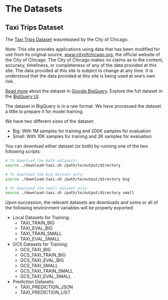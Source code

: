# The Datasets

## Taxi Trips Dataset

The [Taxi Trips Dataset](https://data.cityofchicago.org/Transportation/Taxi-Trips/wrvz-psew) wasreleased by the City of Chicago.

Note: This site provides applications using data that has been modified
for use from its original source, www.cityofchicago.org, the official website of
the City of Chicago. The City of Chicago makes no claims as to the content,
accuracy, timeliness, or completeness of any of the data provided at this site.
The data provided at this site is subject to change at any time. It is
understood that the data provided at this site is being used at one’s own risk.

[Read more](https://cloud.google.com/bigquery/public-data/chicago-taxi) about
the dataset in [Google BigQuery](https://cloud.google.com/bigquery/). Explore
the full dataset in the
[BigQuery UI](https://bigquery.cloud.google.com/dataset/bigquery-public-data:chicago_taxi_trips).


The dataset in BigQuery is in a raw format. We have processed the dataset a little to prepare it for model training. 

We have two different sizes of the dataset:

* Big: With 1M samples for training and 200K samples for evaluation
* Small: With 10K samples for training and 2K samples for evaluation

You can download either dataset (or both) by running one of the two following scripts:
```bash
# To download the both datasets:
source ./download-taxi.sh /path/to/output/directory

# To download the big dataset only:
source ./download-taxi.sh /path/to/output/directory big

# To download the small dataset only:
source ./download-taxi.sh /path/to/output/directory small
```

Upon succession, the relevant datasets are downloads and some or all of the
following environment variables will be properly exported:

* Local Datasets for Training:
  * TAXI_TRAIN_BIG
  * TAXI_EVAL_BIG
  * TAXI_TRAIN_SMALL
  * TAXI_EVAL_SMALL
* GCS Datasets for Training:
  * GCS_TAXI_BIG
  * GCS_TAXI_TRAIN_BIG
  * GCS_TAXI_EVAL_BIG
  * GCS_TAXI_SMALL
  * GCS_TAXI_TRAIN_SMALL
  * GCS_TAXI_EVAL_SMALL
* Prediction Datasets:
  * TAXI_PREDICTION_JSON
  * TAXI_PREDICTION_LIST

